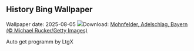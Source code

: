 ## History Bing Wallpaper
Wallpaper date: 2025-08-05
![](https://www.bing.com/th?id=OHR.PoppyfieldAdelschlag_DE-DE8788732067_UHD.jpg&w=1000)Download: [Mohnfelder, Adelschlag, Bayern (© Michael Rucker/Getty Images)](https://www.bing.com/th?id=OHR.PoppyfieldAdelschlag_DE-DE8788732067_UHD.jpg)

Auto get programm by LtgX
